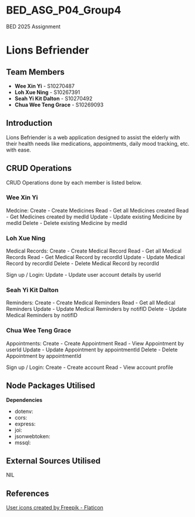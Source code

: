 # BED_ASG_P04_Group4
BED 2025 Assignment

# Lions Befriender

## Team Members
- **Wee Xin Yi** - S10270487
- **Loh Xue Ning** - S10267391
- **Seah Yi Kit Dalton** - S10270492
- **Chua Wee Teng Grace** - S10269093

## Introduction
Lions Befriender is a web application designed to assist the elderly with their health needs like medications, appointments, daily mood tracking, etc. with ease.

## CRUD Operations
CRUD Operations done by each member is listed below.

### Wee Xin Yi
Medcine:
Create - Create Medicines
Read - Get all Medicines created
Read - Get Medicines created by medId
Update - Update existing Medicine by medId
Delete - Delete existing Medicine by medId

### Loh Xue Ning
Medical Records:
Create - Create Medical Record
Read - Get all Medical Records
Read - Get Medical Record by recordId
Update - Update Medical Record by recordId
Delete - Delete Medical Record by recordId

Sign up / Login:
Update - Update user account details by userId

### Seah Yi Kit Dalton
Reminders:
Create - Create Medical Reminders
Read - Get all Medical Reminders
Update - Update Medical Reminders by notifID
Delete - Update Medical Reminders by notifID

### Chua Wee Teng Grace
Appointments:
Create - Create Appointment
Read - View Appointment by userId
Update - Update Appointment by appointmentId
Delete - Delete Appointment by appointmentId

Sign up / Login:
Create - Create account
Read - View account profile

## Node Packages Utilised
**Dependencies**
- dotenv:
- cors:
- express:
- joi:
- jsonwebtoken:
- mssql:

## External Sources Utilised
NIL

## References
<a href="https://www.flaticon.com/free-icons/user" title="user icons">User icons created by Freepik - Flaticon</a>
